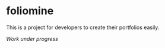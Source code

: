 # foliomine
This is a project for developers to create their portfolios easily.

*Work under progress*
